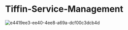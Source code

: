 # Tiffin-Service-Management

![e4419ee3-ee40-4ee8-a69a-dcf00c3dcb4d](https://github.com/user-attachments/assets/c5525023-6b63-49dd-a80b-ca97df6b8cd1)
